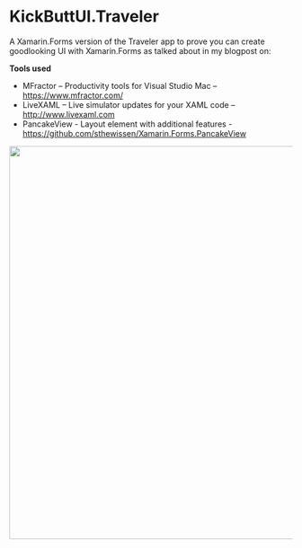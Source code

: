 # KickButtUI.Traveler

A Xamarin.Forms version of the Traveler app to prove you can create goodlooking UI with Xamarin.Forms as talked about in my blogpost on: 

**Tools used**
- MFractor – Productivity tools for Visual Studio Mac – https://www.mfractor.com/
- LiveXAML – Live simulator updates for your XAML code – http://www.livexaml.com
- PancakeView - Layout element with additional features - https://github.com/sthewissen/Xamarin.Forms.PancakeView

<img src="https://github.com/sthewissen/KickassUI.Traveler/blob/master/both.png" width="700px"/>
